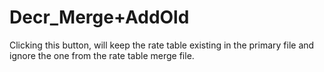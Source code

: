 # Decr\_Merge+AddOld

Clicking this button, will keep the rate table existing in the primary
file and ignore the one from the rate table merge file.
